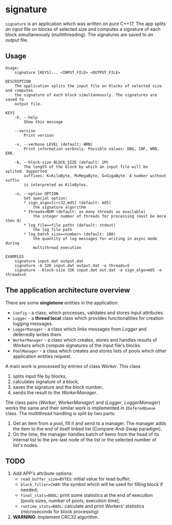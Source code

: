 # signature

`signature` is an application which was written on pure C++17. The app splits
*an input* file on blocks of selected size and computes a signature of each
block simultaneously (multithreading). The signatures are saved to *an output*
file.



## Usage

```
Usage:
    signature [KEYS]... <INPUT_FILE> <OUTPUT_FILE>

DESCRIPTION
    The application splits the input file on blocks of selected size and computes
    the signature of each block simultaneously. The signatures are saved to
    output file.

KEYS
    -h, --help
        Show this message

    --version
        Print version

    -v, --verbose LEVEL (default: WRN)
        Print information verbosly. Possible values: DBG, INF, WRN, ERR.

    -b, --block-size BLOCK_SIZE (default: 1M)
        The length of the block by which an input file will be splited. Supported
        suffixes: K=KiloByte, M=MegaByte, G=GigaByte. A number without suffix
        is interpreted as KiloBytes.

    -o, --option OPTION
        Set special option:
        * sign_algo=[crc32,md5] (default: md5)
            the signature algorithm
        * threads=NUM (default: as many threads as available)
            the integer number of threads for processing (must be more then 0)
        * log_file=<file path> (default: stdout)
            the log file path
        * log_batch_size=<number> (default: 100)
            the quantity of log messages for writing in async mode during
            multithread execution

EXAMPLES
    signature input.dat output.dat
    signature -b 32K input.dat output.dat -o threads=5
    signature --block-size 32K input.dat out.dat -o sign_algo=md5 -o threads=5
```



## The application architecture overview

There are some **singletone** entities in the application:
  * `Config` - a class, which processes, validates and stores input attributes.
  * `Logger` - a **thread local** class which provides functionalities for
    creation logging messages.
  * `LoggerManager` - a class which links messages from *Logger* and deferredly
    writes them.
  * `WorkerManager` - a class which creates, stores and handles results of
    *Workers* which compute signatures of the input file's blocks.
  * `PoolManager` - a class which creates and stores lists of pools which
    other application entities request.

A main work is processed by entries of class *Worker*. This class
   1. splits input file by blocks,
   2. calculates signature of a block,
   3. saves the signature and the block number,
   4. sends the result to the *WorkerManager*.

The class pairs (*Worker*, *WorkerManager*) and (*Logger*, *LoggerManager*)
works the same and their similar work is implemented in `IDeferedQueue`
class. The multithread handling is split by two parts:
   1. Get an item from a pool, fill it and send to a manager. The manager
      adds the item to the end of itself linked list (Compare-And-Swap paradigm).
   2. On the time, the manager handles batch of items from the head of its
      internal list to the pre-last node of the list or the selected number
      of list's nodes.



## TODO

1. Add APP's attribute options:
   - `read_buffer_size=BYTES`: initial value for read buffer;
   - `block_filler=CHAR`: the symbol which will be used for filling block if
     needed;
   - `final_stats=BOOL`: print some statistics at the end of execution (pools
     sizes, number of pools, execution time);
   - `runtime_stats=BOOL`: calculate and print Workers' statistics
     (microseconds for block processing)
2. **WARNING**: Implement CRC32 algorithm.

